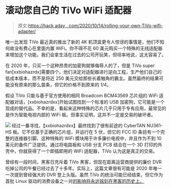 # 滚动您自己的 TiVo WiFi 适配器

> 原文:[https://hack aday . com/2020/10/14/rolling-your-own-TiVo-wifi-adapter/](https://hackaday.com/2020/10/14/rolling-your-own-tivo-wifi-adapter/)

唯一比发现 TiVo 最近真的推出了新的 4K 机顶盒更令人惊讶的事情是，他们不知何故没有费心在里面内置 WiFi。你不得不花 60 美元购买一个特殊的无线适配器来增加这个功能。我们会拿生活在过去的公司开玩笑，但坦率地说，这太容易了。

在 2020 年，只买一个这种昂贵的加密狗就够侮辱人的了，但是 TiVo super fan[xxbiohazrdx]需要四个。他们决定对适配器进行逆向工程，生产他们自己的低成本版本，而不是将近 250 美元交给那些长着触角的霸主。虽然最终的结果可能没有原来的那么苗条，但它的价格不到原来的 1/4。

假设 TiVo 只能与基于官方使用的相同 Broadcom BCM43569 芯片组的 WiFi 适配器对话，[xxbiohazrdxx]开始试图找到一个标准的 USB 加密狗，它可能是一个现成的替代品。不幸的是，看起来这种特殊的芯片几乎只用于专有应用，最常见的是作为智能电视内部的 WiFi 板。但事实证明，这并不一定是交易的破坏者。

[![](../Images/ced90a52c60d19d1834dd0f89c4776da.png)](https://hackaday.com/wp-content/uploads/2020/10/tivowifi_detail.png) 经过一番寻找，【xxbiohazrdxx】最终找到了很有前途的 CyberTAN NU361-HS 板。它不仅基于正确的芯片组，并运行在 5 伏，但它的 FCC ID 条目有一个完整的连接器引脚。这种特殊的 WiFi 模块用于许多廉价电视中，并且作为不到 10 美元的备件广泛提供。通过将电路板和 USB 分支 PCB 结合在一个 3D 打印的外壳中，你就获得了一个即插即用的 WiFi 适配器，TiVo 认为这是真正的交易。

曾经有一段时间，黑客日充斥着 TiVo 黑客，但现在距离运营商提供的廉价 DVR 吃掉公司的午餐已经过去了十多年。实际上，这篇文章很有可能是 2020 年唯一一次提到曾经强大的 DVR 登上头版。虽然 TiVo 的统治可能已经结束，但它作为首批 Linux 驱动的消费设备之一对[的影响将永远铭刻在黑客的历史上。](https://hackaday.com/2017/12/13/accident-forgiveness-comes-to-gplv2/)